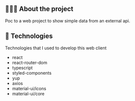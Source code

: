 ## 💇🏻‍♂️ About the project

Poc to a web project to show simple data from an external api.

## 🚀 Technologies
Technologies that I used to develop this web client

* react
* react-router-dom
* typescript
* styled-components
* yup
* axios
* material-ui/icons
* material-ui/core
